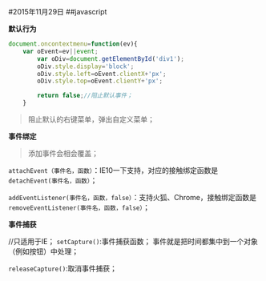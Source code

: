 #2015年11月29日
##javascript

**默认行为**

```javascript
document.oncontextmenu=function(ev){
    var oEvent=ev||event;
        var oDiv=document.getElementById('div1');
        oDiv.style.display='block';
        oDiv.style.left=oEvent.clientX+'px';
        oDiv.style.top=oEvent.clientY+'px';

        return false;//阻止默认事件；
    }
```

>阻止默认的右键菜单，弹出自定义菜单；

**事件绑定**

>添加事件会相会覆盖；

`attachEvent（事件名，函数）`：IE10一下支持，对应的接触绑定函数是`detachEvent(事件名，函数）`；

`addEventListener(事件名，函数，false）`：支持火狐、Chrome，接触绑定函数是`removeEventListener(事件名，函数，false）`；

**事件捕获**
 
//只适用于IE；
`setCapture()`:事件捕获函数；
事件就是把时间都集中到一个对象（例如按钮）中处理；

`releaseCapture()`:取消事件捕获；



